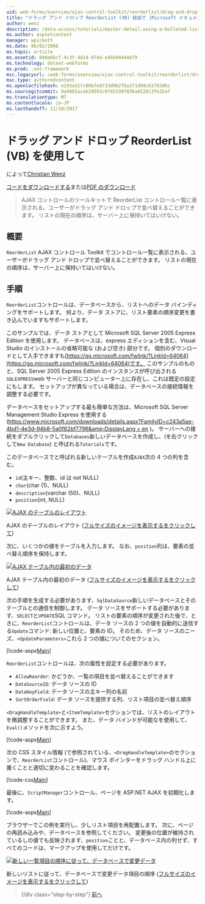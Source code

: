 ```yaml
---
uid: web-forms/overview/ajax-control-toolkit/reorderlist/drag-and-drop-via-reorderlist-vb
title: "ドラッグ アンド ドロップ ReorderList (VB) 経由で |Microsoft ドキュメント"
author: wenz
description: /data-access/tutorials/master-detail-using-a-bulleted-list-of-master-records-with-a-details-datalist-vb
ms.author: aspnetcontent
manager: wpickett
ms.date: 06/02/2008
ms.topic: article
ms.assetid: 848e6bcf-4c3f-4d14-974d-e45b9444ab79
ms.technology: dotnet-webforms
ms.prod: .net-framework
msc.legacyurl: /web-forms/overview/ajax-control-toolkit/reorderlist/drag-and-drop-via-reorderlist-vb
msc.type: authoredcontent
ms.openlocfilehash: e193a31fc86b7e8733d0b2fba371d99c62783d6c
ms.sourcegitcommit: 9a9483aceb34591c97451997036a9120c3fe2baf
ms.translationtype: MT
ms.contentlocale: ja-JP
ms.lasthandoff: 11/10/2017
---
```

<a name="drag-and-drop-via-reorderlist-vb"></a>ドラッグ アンド ドロップ ReorderList (VB) を使用して
====================
によって[Christian Wenz](https://github.com/wenz)

[コードをダウンロードする](http://download.microsoft.com/download/9/3/f/93f8daea-bebd-4821-833b-95205389c7d0/ReorderList5.vb.zip)または[PDF のダウンロード](http://download.microsoft.com/download/2/d/c/2dc10e34-6983-41d4-9c08-f78f5387d32b/reorderlist5VB.pdf)

> AJAX コントロールのツールキットで ReorderList コントロール一覧に表示される、ユーザーがドラッグ アンド ドロップで並べ替えることができます。 リストの現在の順序は、サーバー上に保持いてはいけない。


## <a name="overview"></a>概要

`ReorderList` AJAX コントロール Toolkit でコントロール一覧に表示される、ユーザーがドラッグ アンド ドロップで並べ替えることができます。 リストの現在の順序は、サーバー上に保持いてはいけない。

## <a name="steps"></a>手順

`ReorderList`コントロールは、データベースから、リストへのデータ バインディングをサポートします。 何より、データ ストアに、リスト要素の順序変更を書き込んでいますもサポートします。

このサンプルでは、データ ストアとして Microsoft SQL Server 2005 Express Edition を使用します。 データベースは、express エディションを含む、Visual Studio のインストールの省略可能な (および空き) 部分です。 個別のダウンロードとして入手できますも[https://go.microsoft.com/fwlink/?LinkId=64064](https://go.microsoft.com/fwlink/?LinkId=64064)です。 このサンプルのものと、SQL Server 2005 Express Edition のインスタンスが呼び出される`SQLEXPRESS`web サーバーと同じコンピューター上に存在し、これは既定の設定にもします。 セットアップが異なっている場合は、データベースの接続情報を調整する必要です。

データベースをセットアップする最も簡単な方法は、Microsoft SQL Server Management Studio Express を使用する ([https://www.microsoft.com/downloads/details.aspx?FamilyID=c243a5ae-4bd1-4e3d-94b8-5a0f62bf7796&amp;DisplayLang = en](https://www.microsoft.com/downloads/details.aspx?FamilyID=c243a5ae-4bd1-4e3d-94b8-5a0f62bf7796&amp;DisplayLang=en) )。 サーバーへの接続をダブルクリックして`Databases`新しいデータベースを作成し、(を右クリックして`New Database`) と呼ばれる`Tutorials`です。

このデータベースでと呼ばれる新しいテーブルを作成`AJAX`次の 4 つの列を含む。

- `id`(主キー、整数、id は not NULL)
- `char`(char (1)、NULL)
- `description`(varchar (50)、NULL)
- `position`(int, NULL)


[![AJAX のテーブルのレイアウト](drag-and-drop-via-reorderlist-vb/_static/image2.png)](drag-and-drop-via-reorderlist-vb/_static/image1.png)

AJAX のテーブルのレイアウト ([フルサイズのイメージを表示するをクリックして](drag-and-drop-via-reorderlist-vb/_static/image3.png))


次に、いくつかの値をテーブルを入力します。 なお、`position`列は、要素の並べ替え順序を保持します。


[![AJAX テーブル内の最初のデータ](drag-and-drop-via-reorderlist-vb/_static/image5.png)](drag-and-drop-via-reorderlist-vb/_static/image4.png)

AJAX テーブル内の最初のデータ ([フルサイズのイメージを表示するをクリックして](drag-and-drop-via-reorderlist-vb/_static/image6.png))


次の手順を生成する必要があります、`SqlDataSource`新しいデータベースとそのテーブルとの通信を制御します。 データ ソースをサポートする必要があります、`SELECT`と`UPDATE`SQL コマンド。 リストの要素の順序が変更された後で、ときに、`ReorderList`コントロールは、データ ソースの 2 つの値を自動的に送信する`Update`コマンド: 新しい位置と、要素の ID。 そのため、データ ソースのニーズ、`<UpdateParameters>`これら 2 つの値についてのセクション。

[!code-aspx[Main](drag-and-drop-via-reorderlist-vb/samples/sample1.aspx)]

`ReorderList`コントロールは、次の属性を設定する必要があります。

- `AllowReorder`: かどうか、一覧の項目を並べ替えることができます
- `DataSourceID`: データ ソースの ID
- `DataKeyField`: データ ソースの主キー列の名前
- `SortOrderField`: データ ソースを提供する列、リスト項目の並べ替え順序

`<DragHandleTemplate>`と`<ItemTemplate>`セクションでは、リストのレイアウトを微調整することができます。 また、データ バインドが可能なを使用して、`Eval()`メソッドを次に示すよう。

[!code-aspx[Main](drag-and-drop-via-reorderlist-vb/samples/sample2.aspx)]

次の CSS スタイル情報 (で参照されている、`<DragHandleTemplate>`のセクションで、`ReorderList`コントロール)、マウス ポインターをドラッグ ハンドル上に置くことと適切に変わることを確認します。

[!code-css[Main](drag-and-drop-via-reorderlist-vb/samples/sample3.css)]

最後に、`ScriptManager`コントロール、ページを ASP.NET AJAX を初期化します。

[!code-aspx[Main](drag-and-drop-via-reorderlist-vb/samples/sample4.aspx)]

ブラウザーでこの例を実行し、少しリスト項目を再配置します。 次に、ページの再読み込みや、データベースを参照してください。 変更後の位置が維持されているしの値でも反映されます、`position`ことと、データベース内の列せず、すべてのコードは、マークアップを使用してだけです。


[![新しい一覧項目の順序に従って、データベースで変更データ](drag-and-drop-via-reorderlist-vb/_static/image8.png)](drag-and-drop-via-reorderlist-vb/_static/image7.png)

新しいリストに従って、データベースで変更データ項目の順序 ([フルサイズのイメージを表示するをクリックして](drag-and-drop-via-reorderlist-vb/_static/image9.png))

>[!div class="step-by-step"]
[前へ](using-postbacks-with-reorderlist-vb.md)
